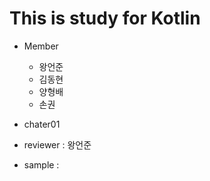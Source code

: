 This is study for Kotlin
========================

* Member
  * 왕언준
  * 김동현
  * 양형배
  * 손권
  
* chater01
 * reviewer : 왕언준
 * sample : 
